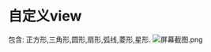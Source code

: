# 自定义view
包含: 正方形,三角形,圆形,扇形,弧线,菱形,星形.
![](https://images.gitee.com/uploads/images/2020/0909/100807_4e6fc0f6_1013055.png "屏幕截图.png")


